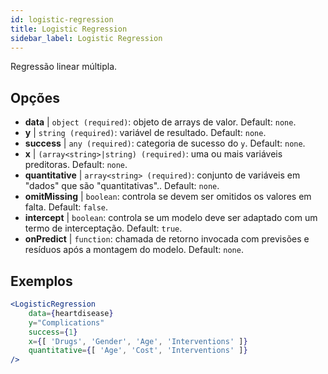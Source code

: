 ```yaml
---
id: logistic-regression
title: Logistic Regression
sidebar_label: Logistic Regression
---
```


Regressão linear múltipla.

## Opções

* __data__ | `object (required)`: objeto de arrays de valor. Default: `none`.
* __y__ | `string (required)`: variável de resultado. Default: `none`.
* __success__ | `any (required)`: categoria de sucesso do `y`. Default: `none`.
* __x__ | `(array<string>|string) (required)`: uma ou mais variáveis preditoras. Default: `none`.
* __quantitative__ | `array<string> (required)`: conjunto de variáveis em "dados" que são "quantitativas".. Default: `none`.
* __omitMissing__ | `boolean`: controla se devem ser omitidos os valores em falta. Default: `false`.
* __intercept__ | `boolean`: controla se um modelo deve ser adaptado com um termo de interceptação. Default: `true`.
* __onPredict__ | `function`: chamada de retorno invocada com previsões e resíduos após a montagem do modelo. Default: `none`.


## Exemplos

```jsx live
<LogisticRegression 
    data={heartdisease} 
    y="Complications"
    success={1}
    x={[ 'Drugs', 'Gender', 'Age', 'Interventions' ]}
    quantitative={[ 'Age', 'Cost', 'Interventions' ]}
/>
```

